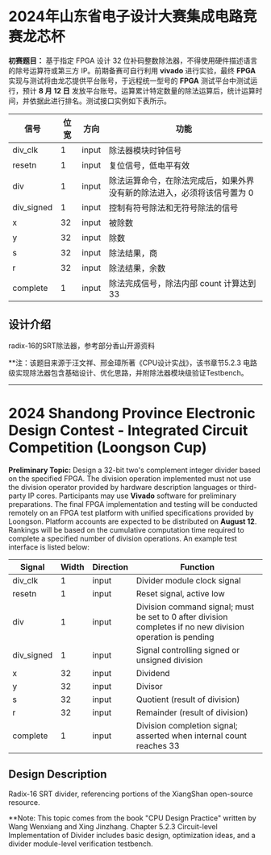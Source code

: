 # 2024年山东省电子设计大赛集成电路竞赛龙芯杯
**初赛题目：** 基于指定 FPGA 设计 32 位补码整数除法器，不得使用硬件描述语言的除号运算符或第三方 IP。前期备赛可自行利用 **vivado** 进行实验，最终 **FPGA** 实现与测试将由龙芯提供平台账号，于远程统一型号的 **FPGA** 测试平台中测试运行，预计 **8 月 12 日** 发放平台账号。运算累计特定数量的除法运算后，统计运算时间，并依据此进行排名。测试接口实例如下表所示。

| 信号         | 位宽 | 方向  | 功能                                               |
| ------------ | ---- | ----- | -------------------------------------------------- |
| div_clk      | 1    | input | 除法器模块时钟信号                                 |
| resetn       | 1    | input | 复位信号，低电平有效                               |
| div          | 1    | input | 除法运算命令，在除法完成后，如果外界没有新的除法进入，必须将该信号置为 0 |
| div_signed   | 1    | input | 控制有符号除法和无符号除法的信号                   |
| x            | 32   | input | 被除数                                             |
| y            | 32   | input | 除数                                               |
| s            | 32   | input | 除法结果，商                                       |
| r            | 32   | input | 除法结果，余数                                     |
| complete     | 1    | input | 除法完成信号，除法内部 count 计算达到 33           |

## 设计介绍
radix-16的SRT除法器，参考部分香山开源资料

**注：该题目来源于汪文祥、邢金璋所著《CPU设计实战》，该书章节5.2.3 电路级实现除法器包含基础设计、优化思路，并附除法器模块级验证Testbench。

-----------------------

# 2024 Shandong Province Electronic Design Contest - Integrated Circuit Competition (Loongson Cup)

**Preliminary Topic:** Design a 32-bit two's complement integer divider based on the specified FPGA. The division operation implemented must not use the division operator provided by hardware description languages or third-party IP cores. Participants may use **Vivado** software for preliminary preparations. The final FPGA implementation and testing will be conducted remotely on an FPGA test platform with unified specifications provided by Loongson. Platform accounts are expected to be distributed on **August 12**. Rankings will be based on the cumulative computation time required to complete a specified number of division operations. An example test interface is listed below:

| Signal      | Width | Direction | Function                                                                       |
|-------------|-------|-----------|--------------------------------------------------------------------------------|
| div_clk     | 1     | input     | Divider module clock signal                                                     |
| resetn      | 1     | input     | Reset signal, active low                                                        |
| div         | 1     | input     | Division command signal; must be set to 0 after division completes if no new division operation is pending |
| div_signed  | 1     | input     | Signal controlling signed or unsigned division                                  |
| x           | 32    | input     | Dividend                                                                        |
| y           | 32    | input     | Divisor                                                                         |
| s           | 32    | input     | Quotient (result of division)                                                   |
| r           | 32    | input     | Remainder (result of division)                                                  |
| complete    | 1     | input     | Division completion signal; asserted when internal count reaches 33             |

## Design Description
Radix-16 SRT divider, referencing portions of the XiangShan open-source resource.

**Note: This topic comes from the book "CPU Design Practice" written by Wang Wenxiang and Xing Jinzhang. Chapter 5.2.3 Circuit-level Implementation of Divider includes basic design, optimization ideas, and a divider module-level verification testbench.
